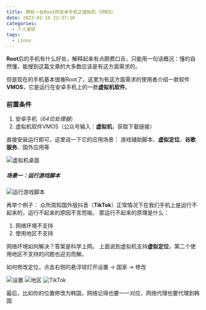 ```yaml
---
title: 拥有一台Root的安卓手机之虚拟机（VMOS）
date: 2023-01-16 22:37:16
categories:
  - 个人爱好
tags: 
  - Linux
---
```


**Root**后的手机有什么好处，解释起来有点颇费口舌，只能用一句话概况：懂的自然懂，能搜到这篇文章的大多数应该是有这方面需求的。

但是现在的手机基本很难Root了，这里为有这方面需求的使用者介绍一款软件**VMOS**，它是运行在安卓手机上的一款**虚拟机软件**。

### 前置条件
1. 安卓手机（*64位处理器*）
2. 虚拟机软件VMOS（公众号输入：**虚拟机**，获取下载链接）

<!-- more -->

直接安装运行即可，这里说一下它的应用场景：
游戏辅助脚本、**虚拟定位**、**谷歌服务**、国外应用等

![虚拟机桌面](https://cdn.jsdelivr.net/gh/zyhahaha/assets@master/images/blog/vmphone/desktop.jpg)

##### 场景一：运行游戏脚本
![运行游戏脚本](https://cdn.jsdelivr.net/gh/zyhahaha/assets@master/images/blog/vmphone/game.png)

再举个例子：
众所周知国外版抖音（**TikTok**）正常情况下在我们手机上是运行不起来的，运行不起来的原因不言而喻。
那运行不起来的原理是什么：
1. 网络环境不支持
2. 使用地区不支持

网络环境如何解决？答案是科学上网。
上面说到虚拟机支持**虚拟定位**，第二个使用地区不支持的问题也迎刃而解。

如何修改定位，点击右侧的悬浮球打开设置 -> 国家 -> 修改

![设置](https://cdn.jsdelivr.net/gh/zyhahaha/assets@master/images/blog/vmphone/setting.jpg)
![地区](https://cdn.jsdelivr.net/gh/zyhahaha/assets@master/images/blog/vmphone/region.jpg)
![TikTok](https://cdn.jsdelivr.net/gh/zyhahaha/assets@master/images/blog/vmphone/tiktok.jpg)

最后，比如你的位置修改为韩国，网络记得也要一一对应，网络代理也要代理到韩国
